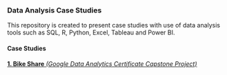 ### Data Analysis Case Studies

This repository is created to present case studies with use of data analysis tools such as SQL, R, Python, Excel, Tableau and Power BI.

#### Case Studies

[**1. Bike Share** *(Google Data Analytics Certificate Capstone Project)*](https://github.com/efeozkaratay/Data_Analysis_Case_Studies/blob/main/Google_Data_Analytics_Bike_Share/01%20-%20Introduction.md)

